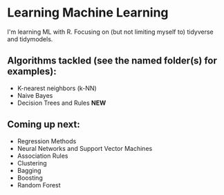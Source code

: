 # Learning Machine Learning

I'm learning ML with R. Focusing on (but not limiting myself to) tidyverse and tidymodels.

## Algorithms tackled (see the named folder(s) for examples):
* K-nearest neighbors (k-NN)
* Naive Bayes
* Decision Trees and Rules __NEW__

## Coming up next:
* Regression Methods
* Neural Networks and Support Vector Machines
* Association Rules
* Clustering
* Bagging
* Boosting
* Random Forest